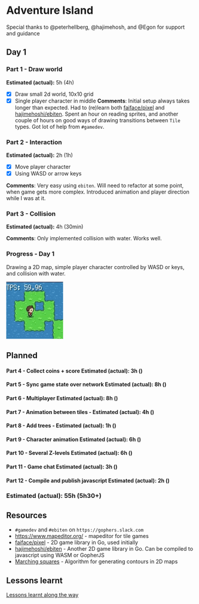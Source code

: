 # Adventure Island

Special thanks to @peterhellberg, @hajimehosh, and @Egon for support and guidance

## Day 1

### Part 1 - Draw world

**Estimated (actual):** 5h (4h)

- [x] Draw small 2d world, 10x10 grid
- [x] Single player character in middle
      **Comments**: Initial setup always takes longer than expected. Had to (re)learn both [faiface/pixel](https://github.com/faiface/pixel) and [hajimehoshi/ebiten](https://github.com/hajimehoshi/ebiten). Spent an hour on reading sprites, and another couple of hours on good ways of drawing transitions between `Tile` types. Got lot of help from `#gamedev`.

### Part 2 - Interaction

**Estimated (actual):** 2h (1h)

- [x] Move player character
- [x] Using WASD or arrow keys

**Comments**: Very easy using `ebiten`. Will need to refactor at some point, when game gets more complex. Introduced animation and player direction while I was at it.

### Part 3 - Collision

**Estimated (actual):** 4h (30min)

**Comments**: Only implemented collision with water. Works well.

### Progress - Day 1

Drawing a 2D map, simple player character controlled by WASD or keys, and collision with water.

![Result day 1](day-1.gif)

## Planned

#### Part 4 - Collect coins + score **Estimated (actual):** 3h ()

#### Part 5 - Sync game state over network **Estimated (actual):** 8h ()

#### Part 6 - Multiplayer **Estimated (actual):** 8h ()

#### Part 7 - Animation between tiles - **Estimated (actual):** 4h ()

#### Part 8 - Add trees - **Estimated (actual):** 1h ()

#### Part 9 - Character animation **Estimated (actual):** 6h ()

#### Part 10 - Several Z-levels **Estimated (actual):** 6h ()

#### Part 11 - Game chat **Estimated (actual):** 3h ()

#### Part 12 - Compile and publish javascript **Estimated (actual):** 2h ()

### Estimated (actual): 55h (5h30+)

## Resources

- `#gamedev` and `#ebiten` on `https://gophers.slack.com`
- <https://www.mapeditor.org/> - mapeditor for tile games
- [faiface/pixel](https://github.com/faiface/pixel) - 2D game library in Go, used initially
- [hajimehoshi/ebiten](https://github.com/hajimehoshi/ebiten) - Another 2D game library in Go. Can be compiled to javascript using WASM or GopherJS
- [Marching squares](https://en.wikipedia.org/wiki/Marching_squares) - Algorithm for generating contours in 2D maps

## Lessons learnt

[Lessons learnt along the way](LESSONS_LEARNT.md)
